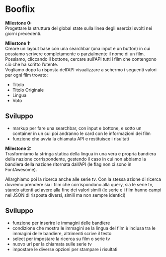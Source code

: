 Booflix
===

**Milestone 0:**  
Progettare la struttura del global state sulla linea degli esercizi svolti nei giorni precedenti.  

**Milestone 1:**  
Creare un layout base con una searchbar (una input e un button) in cui possiamo scrivere completamente o parzialmente il nome di un film. Possiamo, cliccando il  bottone, cercare sull’API tutti i film che contengono ciò che ha scritto l’utente.  
Vogliamo dopo la risposta dell’API visualizzare a schermo i seguenti valori per ogni film trovato: 

- Titolo  
- Titolo Originale  
- Lingua  
- Voto  

## Sviluppo
- markup per fare una searchbar, con input e bottone, e sotto un container in un cui poi andranno le card con le informazioni dei film
- funzione che avvia la chiamata API e restituisce i risultati 

**Milestone 2:**  
Trasformiamo la stringa statica della lingua in una vera e propria bandiera della nazione corrispondente, gestendo il caso in cui non abbiamo la bandiera della nazione ritornata dall’API (le flag non ci sono in FontAwesome).  

Allarghiamo poi la ricerca anche alle serie tv. Con la stessa azione di ricerca dovremo prendere sia i film che corrispondono alla query, sia le serie tv, stando attenti ad avere alla fine dei valori simili (le serie e i film hanno campi nel JSON di risposta diversi, simili ma non sempre identici)  

## Sviluppo 
- funzione per inserire le immagini delle bandiere 
- condizione che mostra le immagini se la lingua del film è inclusa tra le immagini delle bandiere, altrimenti scrive il testo
- select per impostare la ricerca su film o serie tv
- nuovo url per la chiamata sulle serie tv
- impostare le diverse opzioni per stampare i risultati

